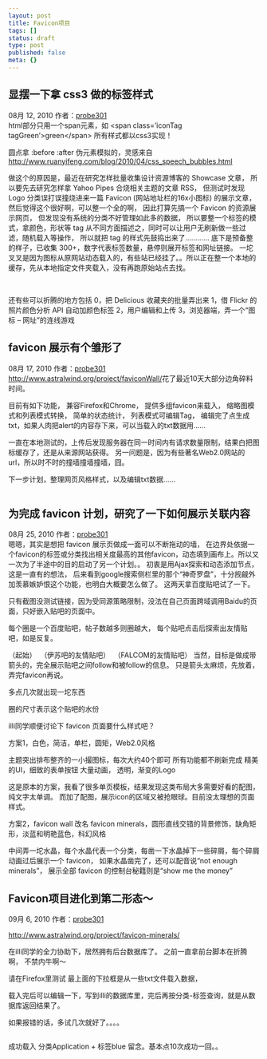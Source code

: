 ```yaml
---
layout: post
title: Favicon项目
tags: []
status: draft
type: post
published: false
meta: {}
---
```

<div>
<h2>显摆一下拿 css3 做的标签样式</h2>
08月 12, 2010 作者：<a title="probe301 发布" href="http://probe301.wordpress.com/author/probe301/">probe301</a>

</div>
<div>
<div id="msgcns!5E902A513D05D6FA!675">html部分只用一个span元素，如
&lt;span class=’iconTag tagGreen’&gt;green&lt;/span&gt;
所有样式都以css3实现！<img src="http://lh6.ggpht.com/_Rqi-iDrPknA/TGP08tscevI/AAAAAAAAAFg/jHvu6pHzbw0/s800/tag%20snapshot.png" alt="" />

圆点拿 :before :after 伪元素模拟的，灵感来自
<a href="http://www.ruanyifeng.com/blog/2010/04/css_speech_bubbles.html">http://www.ruanyifeng.com/blog/2010/04/css_speech_bubbles.html</a>

做这个的原因是，最近在研究怎样批量收集设计资源博客的 Showcase 文章，
所以要先去研究怎样拿 Yahoo Pipes 合烧相关主题的文章 RSS，
但测试时发现 Logo 分类误打误撞烧进来一篇 Favicon (网站地址栏的16x小图标) 的展示文章，
然后觉得这个很好啊，可以整一个全的啊，
因此打算先搞一个 Favicon 的资源展示网页，
但发现没有系统的分类不好管理如此多的数据，
所以要整一个标签的模式，拿颜色，形状等 tag 从不同方面描述之，同时可以让用户无刷新做一些过滤，随机载入等操作，
所以就把 tag 的样式先鼓捣出来了…………
底下是预备整的样子，已收集 300+，数字代表标签数量，悬停则展开标签和网址链接。
一坨叉叉是因为图标从原网站动态载入的，有些站已经挂了。。所以正在整一个本地的缓存，先从本地指定文件夹载入，没有再跑原始站点去找。

<img src="http://lh5.ggpht.com/_Rqi-iDrPknA/TGP08sfHtZI/AAAAAAAAAFk/4VwHck9GATc/s800/favicon%20snapshot.png" alt="" />

<img src="http://lh3.ggpht.com/_Rqi-iDrPknA/TGP08qa1S-I/AAAAAAAAAFo/o83EgK2vn2M/s800/favicon1%20snapshot.png" alt="" />

还有些可以折腾的地方包括
0，把 Delicious 收藏夹的批量弄出来
1，借 Flickr 的照片颜色分析 API 自动加颜色标签
2，用户编辑和上传
3，浏览器端，弄一个“图标 – 网址”的连线游戏
<div>
<h2>favicon 展示有个雏形了</h2>
08月 17, 2010 作者：<a title="probe301 发布" href="http://probe301.wordpress.com/author/probe301/">probe301</a>

</div>
<div>
<div id="msgcns!5E902A513D05D6FA!723"><a href="http://www.astralwind.org/project/faviconWall/">http://www.astralwind.org/project/faviconWall/</a>花了最近10天大部分边角碎料时间。

目前有如下功能，
兼容Firefox和Chrome，
提供多组favicon来载入，
缩略图模式和列表模式转换，
简单的状态统计，
列表模式可编辑Tag，
编辑完了点生成txt，如果人肉把alert的内容存下来，可以当载入的txt数据用……

一直在本地测试的，上传后发现服务器在同一时间内有请求数量限制，结果白把图标缓存了，还是从来源网站获得。
另一问题是，因为有些著名Web2.0网站的url，所以时不时的撞墙撞墙撞墙，囧。

下一步计划，整理网页风格样式，以及编辑txt数据……

<img src="http://www.astralwind.org/project/faviconWall/preview.png" alt="" />
<div>
<h2>为完成 favicon 计划，研究了一下如何展示关联内容</h2>
08月 25, 2010 作者：<a title="probe301 发布" href="http://probe301.wordpress.com/author/probe301/">probe301</a>

</div>
<div>
<div id="msgcns!5E902A513D05D6FA!747">嗯嗯，其实是想把 favicon 展示页做成一面可以不断拖动的墙，
在边界处依据一个favicon的标签或分类找出相关度最高的其他favicon，动态填到画布上。所以又一次为了半途中的目的启动了另一个计划。。
初衷是用Ajax探索和动态添加节点，这是一直有的想法，
后来看到google搜索侧栏里的那个“神奇罗盘”，十分觊觎外加羡慕嫉妒恨这个功能，也明白大概要怎么做了。
这两天拿百度贴吧试了一下。

只有截图没测试链接，因为受同源策略限制，没法在自己页面跨域调用Baidu的页面，只好嵌入贴吧的页面中。

每个圈是一个百度贴吧，帖子数越多则圈越大，
每个贴吧点击后探索出友情贴吧，如是反复。
<div>（起始）
<img src="http://lh3.ggpht.com/_Rqi-iDrPknA/THUL9b5cSZI/AAAAAAAAAGA/NSxZVMuqp2Q/s800/2010-08-25_200441.png" alt="" />
（伊苏吧的友情贴吧）
<img src="http://lh3.ggpht.com/_Rqi-iDrPknA/THUL9TecjPI/AAAAAAAAAGE/wpbv_DwrCzc/s800/2010-08-25_200451.png" alt="" />
（FALCOM的友情贴吧）
<img src="http://lh4.ggpht.com/_Rqi-iDrPknA/THUL9fn1xmI/AAAAAAAAAGI/mKuoXF3NTQ8/s800/2010-08-25_200502.png" alt="" />当然，目标是做成带箭头的，完全展示贴吧之间follow和被follow的信息。
只是箭头太麻烦，先放着，弄完favicon再说。
<img src="http://lh3.ggpht.com/_Rqi-iDrPknA/THUL9qZTyWI/AAAAAAAAAGM/mNBwPKRhH4s/s800/2010-08-25_200502a.png" alt="" />

多点几次就出现一坨东西
<img src="http://lh6.ggpht.com/_Rqi-iDrPknA/THUMoQMj9nI/AAAAAAAAAGQ/3ebObBsa3v4/s800/2010-08-25_201702.png" alt="" />

圈的尺寸表示这个贴吧的水份
<img src="http://lh4.ggpht.com/_Rqi-iDrPknA/THUMoT3Rt9I/AAAAAAAAAGU/P-Bi2JHZVq0/s800/2010-08-25_201827.png" alt="" />

</div>
<div>

illi同学顺便讨论下 favicon 页面要什么样式吧？

方案1，白色，简洁，单栏，圆矩，Web2.0风格

主题突出排布整齐的一小撮图标，每次大约40个即可
所有功能都不刷新完成
精美的UI，细致的表单按钮
大量动画，
透明，渐变的Logo

这是原本的方案，我看了很多单页模板，结果发现这类布局大多需要好看的配图，纯文字太单调。
而加了配图，展示icon的区域又被抢眼球。目前没太理想的页面样式。

方案2，favicon wall 改名 favicon minerals，圆形直线交错的背景修饰，缺角矩形，淡蓝和明艳蓝色，科幻风格

中间弄一坨水晶，每个水晶代表一个分类，每凿一下水晶掉下一些碎屑，每个碎屑动画过后展示一个 favicon，
如果水晶凿完了，还可以配音说“not enough minerals”，
展示全部 favicon 的控制台秘籍则是“show me the money”

</div>
</div>
</div>
</div>
</div>
<div>
<h2>Favicon项目进化到第二形态～</h2>
09月 6, 2010 作者：<a title="probe301 发布" href="http://probe301.wordpress.com/author/probe301/">probe301</a>

</div>
<div>
<div id="msgcns!5E902A513D05D6FA!751">

<a href="http://www.astralwind.org/project/favicon-minerals/">http://www.astralwind.org/project/favicon-minerals/</a>

在illi同学的全力协助下，居然拥有后台数据库了。
之前一直拿前台脚本在折腾啊，
不禁内牛啊～

请在Firefox里测试
最上面的下拉框是从一些txt文件载入数据，

载入完后可以编辑一下，写到illi的数据库里，完后再按分类-标签查询，就是从数据库返回结果了。

如果报错的话，多试几次就好了。。。。

<img src="http://lh6.ggpht.com/_Rqi-iDrPknA/TITwT5A6III/AAAAAAAAAG4/a2eXhxGeZnc/s800/2010-09-06_213300.png" alt="" />

成功载入 分类Application + 标签blue 留念。基本点10次成功一回。。
<img src="http://lh3.ggpht.com/_Rqi-iDrPknA/TITwT1574RI/AAAAAAAAAG0/GycEUmO4Dow/s800/2010-09-06_213234.png" alt="" />

</div>
</div>
</div>
</div>
